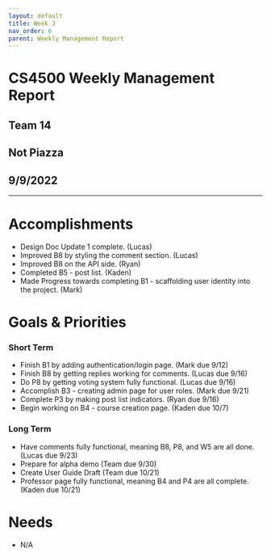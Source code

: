 ```yaml
---
layout: default
title: Week 3
nav_order: 6
parent: Weekly Management Report
---
```

# CS4500 Weekly Management Report 
## Team 14
## Not Piazza
## 9/9/2022
***

# Accomplishments
- Design Doc Update 1 complete. (Lucas)
- Improved B8 by styling the comment section. (Lucas)
- Improved B8 on the API side. (Ryan)
- Completed B5 - post list. (Kaden)
- Made Progress towards completing B1 - scaffolding user identity into the project. (Mark)

# Goals & Priorities
### Short Term
- Finish B1 by adding authentication/login page. (Mark due 9/12) 
- Finish B8 by getting replies working for comments. (Lucas due 9/16)
- Do P8 by getting voting system fully functional. (Lucas due 9/16)
- Accomplish B3 - creating admin page for user roles. (Mark due 9/21)
- Complete P3 by making post list indicators. (Ryan due 9/16)
- Begin working on B4 - course creation page. (Kaden due 10/7)

### Long Term
- Have comments fully functional, meaning B8, P8, and W5 are all done. (Lucas due 9/23)
- Prepare for alpha demo (Team due 9/30)
- Create User Guide Draft (Team due 10/21)
- Professor page fully functional, meaning B4 and P4 are all complete. (Kaden due 10/21)

# Needs
- N/A



